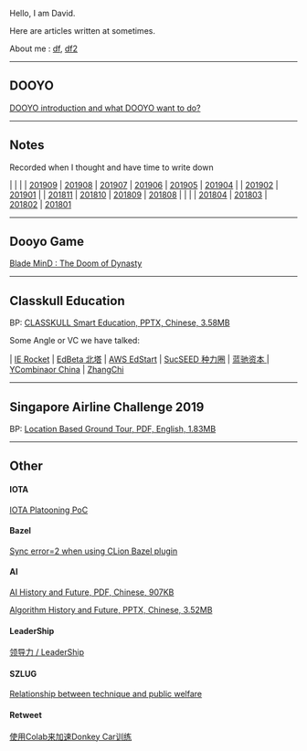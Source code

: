 
Hello, I am David.

Here are articles written at sometimes.

About me : [df]( /dooyo/df ), [df2]( /dooyo/df2 )



---
## DOOYO

[DOOYO introduction and what DOOYO want to do?]( /dooyo/dooyo_intro_4_csme )


---
## Notes

Recorded when I thought and have time to write down

|                          |                          |                          | [201909]( /idea/201909 ) 
| [201908]( /idea/201908 ) | [201907]( /idea/201907 ) | [201906]( /idea/201906 ) | [201905]( /idea/201905 ) 
| [201904]( /idea/201904 ) |                          | [201902]( /idea/201902 ) | [201901]( /idea/201901 ) 
|                          | [201811]( /idea/201811 ) | [201810]( /idea/201810 ) | [201809]( /idea/201809 ) 
| [201808]( /idea/201808 ) |                          |                          |
| [201804]( /idea/201804 ) | [201803]( /idea/201803 ) | [201802]( /idea/201802 ) | [201801]( /idea/201801 )


---
## Dooyo Game

[Blade MinD : The Doom of Dynasty]( /cike/readme_en )


---
## Classkull Education

BP: [CLASSKULL Smart Education, PPTX, Chinese, 3.58MB]( /classkull/CLASSKULL智慧教育(BP).df.20190728.1638.pptx )

Some Angle or VC we have talked: 

| [IE Rocket]( /classkull/ierockets )
| [EdBeta 北塔]( /classkull/edbeta )
| [AWS EdStart]( /classkull/awsedstart )
| [SucSEED 种力圈]( /classkull/sucseed )
| [蓝驰资本 ]( /classkull/brv )
| [YCombinaor China]( /classkull/ycombinator )
| [ZhangChi]( /classkull/zhangchi )


---
## Singapore Airline Challenge 2019

BP: [Location Based Ground Tour, PDF, English, 1.83MB]( /saac2019/SingaporeAirlineAppChallenge2019_RoaringWhale_201908101858.pdf )


---
## Other

#### IOTA

[IOTA Platooning PoC]( /other/iota_based_platooning )
 

#### Bazel

[Sync error=2 when using CLion Bazel plugin]( /tech/clion_bazel_plugin )
 
 
#### AI

[AI History and Future, PDF, Chinese, 907KB]( /tech/AI_History_and_Future.df.20190517.1307.pdf )

[Algorithm History and Future, PPTX, Chinese, 3.52MB]( /tech/Algorithm_History_and_Future.df.df.20190710.1834.pptx )


#### LeaderShip

[领导力 / LeaderShip]( /dooyo/leadership )


#### SZLUG 

[Relationship between technique and public welfare](/other/szlug_talk_with_xiaoban_20190224)


#### Retweet

[使用Colab来加速Donkey Car训练]( http://kevingor.com/2019/08/use_colab_gpu_to_train_donkeycar/ )



